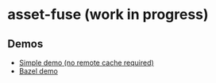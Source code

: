 # asset-fuse (work in progress)

## Demos

- [Simple demo (no remote cache required)](/examples/data-science/)
- [Bazel demo](/examples/bazel/)
